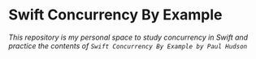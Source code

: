 # Swift Concurrency By Example

_This repository is my personal space to study concurrency in Swift and practice the contents of `Swift Concurrency By Example by Paul Hudson`_